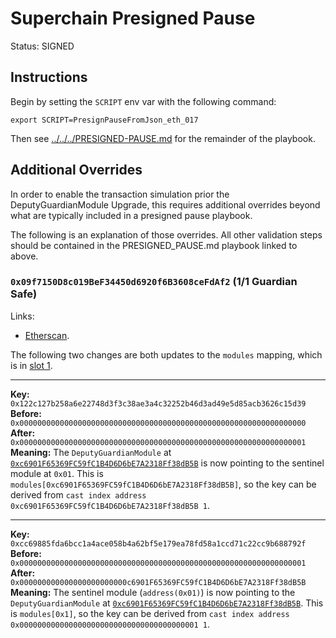 # Superchain Presigned Pause

Status: SIGNED
## Instructions

Begin by setting the `SCRIPT` env var with the following command:

```
export SCRIPT=PresignPauseFromJson_eth_017
```

Then see [../../../PRESIGNED-PAUSE.md](../../../PRESIGNED-PAUSE.md) for the remainder of the
playbook.

## Additional Overrides

In order to enable the transaction simulation prior the DeputyGuardianModule Upgrade, this requires additional overrides beyond what are typically included in
a presigned pause playbook.

The following is an explanation of those overrides. All other validation steps should be contained
in the PRESIGNED_PAUSE.md playbook linked to above.

### `0x09f7150D8c019BeF34450d6920f6B3608ceFdAf2` (1/1 Guardian Safe)

Links:

- [Etherscan](https://etherscan.io/address/0x09f7150D8c019BeF34450d6920f6B3608ceFdAf2).

The following two changes are both updates to the `modules` mapping, which is in [slot 1](https://github.com/safe-global/safe-contracts/blob/v1.3.0/contracts/examples/libraries/GnosisSafeStorage.sol#L10).

---
**Key:** `0x122c127b258a6e22748d3f3c38ae3a4c32252b46d3ad49e5d85acb3626c15d39` <br/>
**Before:** `0x0000000000000000000000000000000000000000000000000000000000000000` <br/>
**After:** `0x0000000000000000000000000000000000000000000000000000000000000001` <br/>
**Meaning:** The `DeputyGuardianModule` at [`0xc6901F65369FC59fC1B4D6D6bE7A2318Ff38dB5B`](https://etherscan.io/address/0xc6901F65369FC59fC1B4D6D6bE7A2318Ff38dB5B) is now pointing to the sentinel module at `0x01`.
This is `modules[0xc6901F65369FC59fC1B4D6D6bE7A2318Ff38dB5B]`, so the key can be
derived from `cast index address 0xc6901F65369FC59fC1B4D6D6bE7A2318Ff38dB5B 1`.

---

**Key:** `0xcc69885fda6bcc1a4ace058b4a62bf5e179ea78fd58a1ccd71c22cc9b688792f` <br/>
**Before:** `0x0000000000000000000000000000000000000000000000000000000000000001` <br/>
**After:** `0x000000000000000000000000c6901F65369FC59fC1B4D6D6bE7A2318Ff38dB5B` <br/>
**Meaning:** The sentinel module (`address(0x01)`) is now pointing to the `DeputyGuardianModule` at [`0xc6901F65369FC59fC1B4D6D6bE7A2318Ff38dB5B`](https://etherscan.io/address/0xc6901F65369FC59fC1B4D6D6bE7A2318Ff38dB5B).
This is `modules[0x1]`, so the key can be
derived from `cast index address 0x0000000000000000000000000000000000000001 1`.
